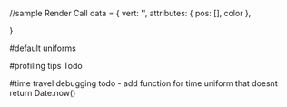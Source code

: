 //sample Render Call
data = {
    vert: '',
    attributes: {
        pos: [],
        color
    },


}






#default uniforms 











#profiling tips 
Todo

#time travel debugging
todo - add function for time uniform that doesnt return Date.now()



